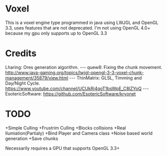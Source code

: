# Voxel
This is a voxel engine type programmed in java using LWJGL and OpenGL 3.3, uses features that are not deprecated.
I'm not using OpenGL 4.0+ because my gpu only supports up to OpenGL 3.3

# Credits
Lharing: Ores generation algorithm.
--- quew8: Fixing the chunk movement. http://www.java-gaming.org/topics/lwjgl-opengl-3-3-voxel-chunk-management/35879/view.html
--- ThinMatrix: GLSL, Timming and Day/Night Cycle. https://www.youtube.com/channel/UCUkRj4qoT1bsWpE_C8lZYoQ
--- EsotericSoftware: https://github.com/EsotericSoftware/kryonet

# TODO
+Simple Culling 
+Frustrim Culling 
+Blocks collisions 
+Real Ilumiation(Partialy) 
+Bind Player and Camera class 
+Noise based world generation 
+Save chunks 

Necessarily requires a GPU that supports OpenGL 3.3+
